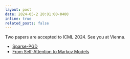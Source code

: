```yaml
---
layout: post
date: 2024-05-2 20:01:00-0400
inline: true
related_posts: false
---
```


Two papers are accepted to ICML 2024. See you at Vienna.
- [Sparse-PGD](https://arxiv.org/abs/2405.05075)
- [From Self-Attention to Markov Models](https://arxiv.org/abs/2402.13512)